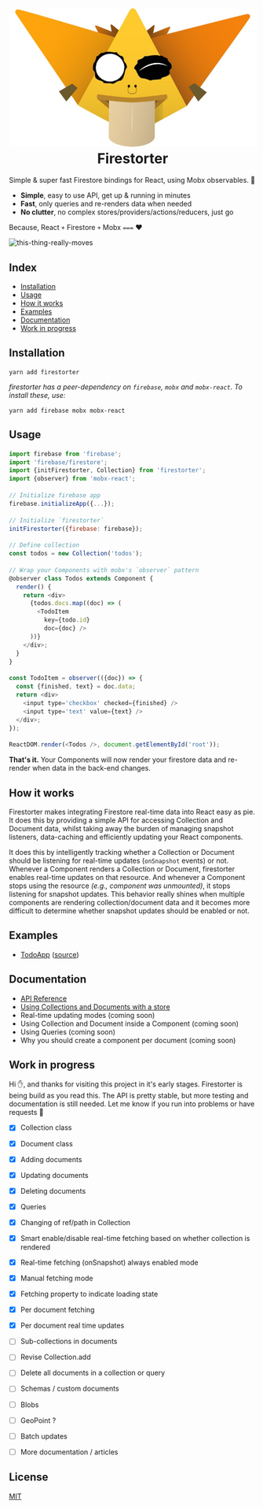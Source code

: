 <h1 align="center">
  <img src="./logo2.jpg" /><br>
  Firestorter
</h1>


Simple & super fast Firestore bindings for React, using Mobx observables. 🤘

- **Simple**, easy to use API, get up & running in minutes
- **Fast**, only queries and re-renders data when needed
- **No clutter**, no complex stores/providers/actions/reducers, just go

Because, React `+` Firestore `+` Mobx `===` ❤️

![this-thing-really-moves](./this-thing-really-moves.gif)

## Index

- [Installation](#installation)
- [Usage](#usage)
- [How it works](#how-it-works)
- [Examples](#examples)
- [Documentation](./docs/API.md)
- [Work in progress](#work-in-progress)


## Installation

	yarn add firestorter
	
*firestorter has a peer-dependency on `firebase`, `mobx` and `mobx-react`. To install these, use:*

	yarn add firebase mobx mobx-react

## Usage

```js
import firebase from 'firebase';
import 'firebase/firestore';
import {initFirestorter, Collection} from 'firestorter';
import {observer} from 'mobx-react';

// Initialize firebase app
firebase.initializeApp({...});

// Initialize `firestorter`
initFirestorter({firebase: firebase});

// Define collection
const todos = new Collection('todos');

// Wrap your Components with mobx's `observer` pattern
@observer class Todos extends Component {
  render() {
    return <div>
      {todos.docs.map((doc) => (
        <TodoItem
          key={todo.id}
          doc={doc} />
      ))}
    </div>;
  }
}

const TodoItem = observer(({doc}) => {
  const {finished, text} = doc.data;
  return <div>
    <input type='checkbox' checked={finished} />
    <input type='text' value={text} />
  </div>;
});

ReactDOM.render(<Todos />, document.getElementById('root'));
```

**That's it.** Your Components will now render your firestore data
and re-render when data in the back-end changes.


## How it works

Firestorter makes integrating Firestore real-time data into React easy as pie. It does this by providing a simple API for accessing Collection and Document data, whilst taking away the burden of managing snapshot listeners, data-caching and efficiently updating your React components.

It does this by intelligently tracking whether a Collection or Document should be listening for real-time updates (`onSnapshot` events) or not. Whenever a Component renders a Collection or Document, firestorter enables real-time updates on that resource. And whenever a Component stops using the resource *(e.g., component was unmounted)*, it stops listening for snapshot updates. This behavior really shines when multiple components are rendering collection/document data and it becomes more difficult to determine whether snapshot updates should be enabled or not.


## Examples

- [TodoApp](https://rawgit.com/IjzerenHein/firestorter/master/examples/todoApp/build/index.html) ([source](./examples/todoApp/src))


## Documentation

- [API Reference](./docs/API.md)
- [Using Collections and Documents with a store](./docs/Store.md)
- Real-time updating modes (coming soon)
- Using Collection and Document inside a Component (coming soon)
- Using Queries (coming soon)
- Why you should create a component per document (coming soon)


## Work in progress

Hi ✋, and thanks for visiting this project in it's early stages.
Firestorter is being build as you read this. The API is pretty stable, but more testing and documentation is still needed. Let me know if you run into problems or have requests 🤘

- [x] Collection class
- [x] Document class
- [x] Adding documents
- [x] Updating documents
- [x] Deleting documents
- [x] Queries
- [x] Changing of ref/path in Collection
- [x] Smart enable/disable real-time fetching based on whether collection is rendered
- [x] Real-time fetching (onSnapshot) always enabled mode
- [x] Manual fetching mode
- [x] Fetching property to indicate loading state
- [x] Per document fetching
- [x] Per document real time updates
- [ ] Sub-collections in documents
- [ ] Revise Collection.add
- [ ] Delete all documents in a collection or query
- [ ] Schemas / custom documents
- [ ] Blobs
- [ ] GeoPoint ?
- [ ] Batch updates
- [ ] More documentation / articles


## License

[MIT](./LICENSE.txt)
